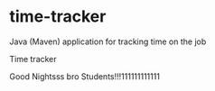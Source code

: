 # time-tracker
Java (Maven) application for tracking time on the job

Time tracker

Good Nightsss bro Students!!!111111111111
